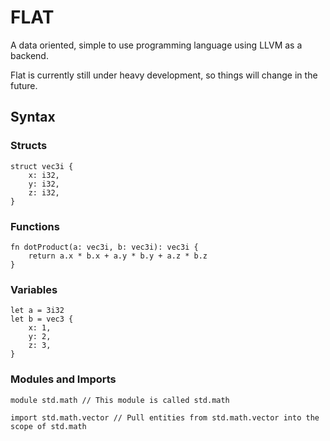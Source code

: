 # FLAT
A data oriented, simple to use programming language using LLVM as a backend.

Flat is currently still under heavy development, so things will change in the future.

## Syntax
### Structs
```
struct vec3i {
    x: i32,
    y: i32,
    z: i32,
}
```

### Functions
```
fn dotProduct(a: vec3i, b: vec3i): vec3i {
    return a.x * b.x + a.y * b.y + a.z * b.z
}
```

### Variables
```
let a = 3i32
let b = vec3 {
    x: 1,
    y: 2,
    z: 3,
}
```

### Modules and Imports
```
module std.math // This module is called std.math

import std.math.vector // Pull entities from std.math.vector into the scope of std.math
```

